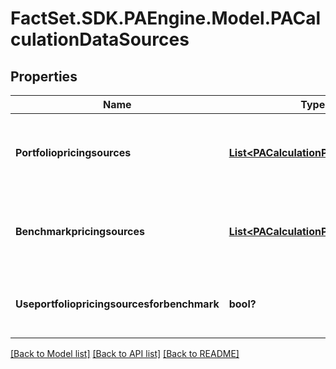 # FactSet.SDK.PAEngine.Model.PACalculationDataSources

## Properties

Name | Type | Description | Notes
------------ | ------------- | ------------- | -------------
**Portfoliopricingsources** | [**List&lt;PACalculationPricingSource&gt;**](PACalculationPricingSource.md) | List of portfilio pricing source for the PA calculation | [optional] 
**Benchmarkpricingsources** | [**List&lt;PACalculationPricingSource&gt;**](PACalculationPricingSource.md) | List of benchmark pricing source for the PA calculation | [optional] 
**Useportfoliopricingsourcesforbenchmark** | **bool?** | Use portfolio pricing sources for benchmark | [optional] 

[[Back to Model list]](../README.md#documentation-for-models) [[Back to API list]](../README.md#documentation-for-api-endpoints) [[Back to README]](../README.md)

